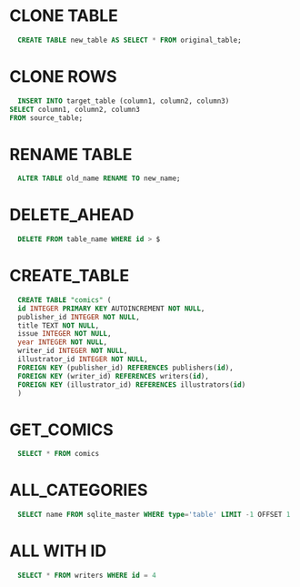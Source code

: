 # CLONE TABLE

```sql
  CREATE TABLE new_table AS SELECT * FROM original_table;
```

# CLONE ROWS

```sql
  INSERT INTO target_table (column1, column2, column3)
SELECT column1, column2, column3
FROM source_table;
```
# RENAME TABLE

```sql
  ALTER TABLE old_name RENAME TO new_name;
```
# DELETE_AHEAD

```sql
  DELETE FROM table_name WHERE id > $
```

# CREATE_TABLE

```sql
  CREATE TABLE "comics" (
  id INTEGER PRIMARY KEY AUTOINCREMENT NOT NULL,
  publisher_id INTEGER NOT NULL,
  title TEXT NOT NULL,
  issue INTEGER NOT NULL,
  year INTEGER NOT NULL,
  writer_id INTEGER NOT NULL,
  illustrator_id INTEGER NOT NULL,
  FOREIGN KEY (publisher_id) REFERENCES publishers(id),
  FOREIGN KEY (writer_id) REFERENCES writers(id),
  FOREIGN KEY (illustrator_id) REFERENCES illustrators(id)
  )
```

# GET_COMICS

```sql
  SELECT * FROM comics
```

# ALL_CATEGORIES

```sql
  SELECT name FROM sqlite_master WHERE type='table' LIMIT -1 OFFSET 1
```

# ALL WITH ID

```sql
  SELECT * FROM writers WHERE id = 4
```
